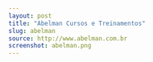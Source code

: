 ```yaml
---
layout: post
title: "Abelman Cursos e Treinamentos"
slug: abelman
source: http://www.abelman.com.br
screenshot: abelman.png
---
```

